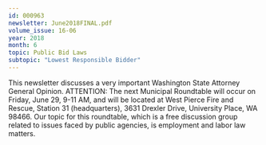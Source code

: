 ```yaml
---
id: 000963
newsletter: June2018FINAL.pdf
volume_issue: 16-06
year: 2018
month: 6
topic: Public Bid Laws
subtopic: "Lowest Responsible Bidder"
---
```


This newsletter discusses a very important Washington State Attorney General Opinion. ATTENTION: The next Municipal Roundtable will occur on Friday, June 29, 9-11 AM, and will be located at West Pierce Fire and Rescue, Station 31 (headquarters), 3631 Drexler Drive, University Place, WA 98466. Our topic for this roundtable, which is a free discussion group related to issues faced by public agencies, is employment and labor law matters.